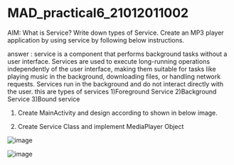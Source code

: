 # MAD_practical6_21012011002

AIM: What is Service? Write down types of Service. Create an MP3 player application by using service by following below instructions.


answer : service is a component that performs background tasks without a user interface. Services are used to execute long-running operations independently of the user interface, making them suitable for tasks like playing music in the background, downloading files, or handling network requests. Services run in the background and do not interact directly with the user.
this are types of services 1)Foreground Service 2)Background Service 3)Bound service
1) Create MainActivity and design according to shown in below image. 

2) Create Service Class and implement MediaPlayer Object

![image](https://github.com/Chintan0484/MAD_practical6_21012011002/assets/98694412/dd30fc81-e06f-4bdd-b824-64f17562bffd)

![image](https://github.com/Chintan0484/MAD_practical6_21012011002/assets/98694412/c9513b3d-3cab-4157-bd70-f3953c78e199)




